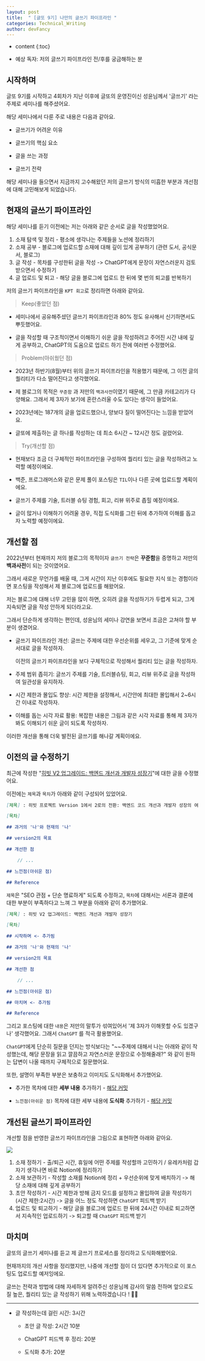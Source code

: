 ```yaml
---
layout: post
title:  " [글또 9기] 나만의 글쓰기 파이프라인 "
categories: Technical_Writing
author: devFancy
---
```

* content
{:toc}

* 예상 독자: 저의 글쓰기 파이프라인 전/후를 궁금해하는 분

## 시작하며

글또 9기를 시작하고 4회차가 지난 이후에 글또의 운영진이신 성윤님께서 '글쓰기' 라는 주제로 세미나를 해주셨어요.

해당 세미나에서 다룬 주로 내용은 다음과 같아요.

* 글쓰기가 어려운 이유

* 글쓰기의 핵심 요소

* 글을 쓰는 과정

* 글쓰기 전략

해당 세미나을 들으면서 지금까지 고수해왔던 저의 글쓰기 방식의 미흡한 부분과 개선점에 대해 고민해보게 되었습니다.

## 현재의 글쓰기 파이프라인

해당 세미나를 듣기 이전에는 저는 아래와 같은 순서로 글을 작성했었어요.

1. 소재 탐색 및 정리 - 평소에 생각나는 주제들을 노션에 정리하기
2. 소재 공부 - 블로그에 업로드할 소재에 대해 깊이 있게 공부하기 (관련 도서, 공식문서, 블로그)
3. 글 작성 - 목차를 구성한뒤 글을 작성 -> ChatGPT에게 문장이 자연스러운지 검토받으면서 수정하기
4. 글 업로드 및 퇴고 - 해당 글을 블로그에 업로드 한 뒤에 몇 번의 퇴고를 반복하기

저의 글쓰기 파이프라인을 `KPT 회고`로 정리하면 아래와 같아요.

> Keep(좋았던 점)

* 세미나에서 공유해주셨던 글쓰기 파이프라인과 80% 정도 유사해서 신기하면서도 뿌듯했어요.

* 글을 작성할 때 구조적이면서 이해하기 쉬운 글을 작성하려고 주어진 시간 내에 깊게 공부하고, ChatGPT의 도움으로 업로드 하기 전에 여러번 수정했어요.

> Problem(아쉬웠던 점)

* 2023년 하반기(8월)부터 위의 글쓰기 파이프라인을 적용했기 때문에, 그 이전 글의 퀄리티가 다소 떨어진다고 생각했어요.

* 제 블로그의 목적은 `꾸준함` 과 저만의 `백과사전`이였기 때문에, 그 만큼 카테고리가 다양해요. 그래서 제 3자가 보기에 혼란스러울 수도 있다는 생각이 들었어요.

* 2023년에는 187개의 글을 업로드했으나, 양보다 질이 떨어진다는 느낌을 받았어요.

* 글또에 제출하는 글 하나를 작성하는 데 최소 6시간 ~ 12시간 정도 걸렸어요.

> Try(개선할 점)

* 현재보다 조금 더 구체적인 파이프라인을 구성하여 퀄리티 있는 글을 작성하려고 노력할 예정이에요.

* 백준, 프로그래머스와 같은 문제 풀이 포스팅은 `TIL`이나 다른 곳에 업로드할 계획이에요.

* 글쓰기 주제를 기술, 트러블 슈팅 경험, 회고, 리뷰 위주로 좁힐 예정이에요.

* 글이 많거나 이해하기 어려울 경우, 직접 도식화를 그린 뒤에 추가하여 이해를 돕고자 노력할 예정이에요.

## 개선할 점

2022년부터 현재까지 저의 블로그의 목적이자 `글쓰기 전략`은 **꾸준함**을 증명하고 저만의 **백과사전**이 되는 것이였어요.

그래서 새로운 무언가를 배울 때, 그게 시간이 지난 이후에도 필요한 지식 또는 경험이라면 포스팅을 작성해서 제 블로그에 업로드를 해왔어요.

저는 블로그에 대해 너무 고민을 많이 하면, 오히려 글을 작성하기가 두렵게 되고, 그게 지속되면 글을 작성 안하게 되더라고요.

그래서 단순하게 생각하는 편인데, 성윤님의 세미나 강연을 보면서 조금은 고쳐야 할 부분이 생겼어요.

* 글쓰기 파이프라인 개선: 글쓰는 주제에 대한 우선순위를 세우고, 그 기준에 맞게 순서대로 글을 작성하자.

    이전의 글쓰기 파이프라인을 보다 구체적으로 작성해서 퀄리티 있는 글을 작성하자.

* 주제 범위 좁히기: 글쓰기 주제를 기술, 트러블슈팅, 회고, 리뷰 위주로 글을 작성하여 일관성을 유지하자.

* 시간 제한과 몰입도 향상: 시간 제한을 설정해서, 시간안에 최대한 몰입해서 2~6시간 이내로 작성하자.

* 이해를 돕는 시각 자료 활용: 복잡한 내용은 그림과 같은 시각 자료를 통해 제 3자가 봐도 이해되기 쉬운 글이 되도록 작성하자.

이러한 개선을 통해 더욱 발전된 글쓰기를 해나갈 계획이에요.

## 이전의 글 수정하기

최근에 작성한 "[히빗 V2 업그레이드: 백엔드 개선과 개발자 성장기](https://devfancy.github.io/Hibit-Retrospective/)"에 대한 글을 수정했어요.

이전에는 `제목`과 `목차`가 아래와 같이 구성되어 있었어요.

```markdown
[제목] : 히빗 프로젝트 Version 1에서 2로의 전환: 백엔드 코드 개선과 개발자 성장의 여정

[목차]

## 과거의 '나'와 현재의 '나'

## version2의 목표

## 개선한 점

    // ...

## 느낀점(아쉬운 점)

## Reference
```

`제목`은 "SEO 관점 + 단순 명료하게" 되도록 수정하고, `목차`에 대해서는 서론과 결론에 대한 부분이 부족하다고 느껴 그 부분을 아래와 같이 추가했어요.

```markdown
[제목] : 히빗 V2 업그레이드: 백엔드 개선과 개발자 성장기

[목차]

## 시작하며 <- 추가됨

## 과거의 '나'와 현재의 '나'

## version2의 목표

## 개선한 점

    // ...

## 느낀점(아쉬운 점)

## 마치며 <- 추가됨

## Reference
```

그리고 포스팅에 대한 `내용`은 저만의 말투가 섞여있어서 '제 3자가 이해못할 수도 있겠구나' 생각했어요. 그래서 `ChatGPT` 를 적극 활용했어요.

`ChatGPT`에게 단순히 질문을 던지는 방식보다는 "~~주제에 대해서 나는 아래와 같이 작성했는데, 해당 문장을 읽고 깔끔하고 자연스러운 문장으로 수정해줄래?" 와 같이 원하는 답변이 나올 때까지 구체적으로 질문했어요.

또한, 설명이 부족한 부분은 보충하고 이미지도 도식화해서 추가했어요. 

* 추가한 목차에 대한 **세부 내용** 추가하기 - [해당 커밋](https://github.com/devFancy/devfancy.github.io/commit/40000856c167fc042bcc35c686e46e0b9ea867b4)

* `느낀점(아쉬운 점)` 목차에 대한 세부 내용에 **도식화** 추가하기 - [해당 커밋](https://github.com/devFancy/devfancy.github.io/commit/40000856c167fc042bcc35c686e46e0b9ea867b4)

## 개선된 글쓰기 파이프라인

개선할 점을 반영한 글쓰기 파이프라인을 그림으로 표현하면 아래와 같아요.

![](/assets/img/technical_writing/Technical-Writing-Seminar-Review-1.png)

1. 소재 정하기 - 출/퇴근 시간, 휴일에 어떤 주제를 작성할까 고민하기 / 유레카처럼 갑자기 생각나면 바로 Notion에 정리하기
2. 소재 보관하기 - 작성할 소재를 Notion에 정리 + 우선순위에 맞게 배치하기 -> 해당 소재에 대해 깊게 공부하기
3. 초안 작성하기 - 시간 제한과 방해 금지 모드를 설정하고 몰입하여 글을 작성하기 (시간 제한:2시간) -> 글을 어느 정도 작성하면 `ChatGPT` 피드백 받기
4. 업로드 및 퇴고하기 - 해당 글을 블로그에 업로드 한 뒤에 24시간 이내로 퇴고하면서 지속적인 업로드하기 -> 퇴고할 때 `ChatGPT` 피드백 받기

## 마치며

글또의 글쓰기 세미나를 듣고 제 글쓰기 프로세스를 정리하고 도식화해봤어요.

현재까지의 개선 사항을 정리했지만, 나중에 개선할 점이 더 있다면 추가적으로 이 포스팅도 업로드할 예저잉에요.

글쓰는 전략과 방법에 대해 자세하게 알려주신 성윤님께 감사의 말씀 전하며 앞으로도 질 높은, 퀄리티 있는 글 작성하기 위해 노력하겠습니다 ! ✍🏻

---

* 글 작성하는데 걸린 시간: 3시간

    * 초안 글 작성: 2시간 10분

    * ChatGPT 피드백 후 정리: 20분

    * 도식화 추가: 20분